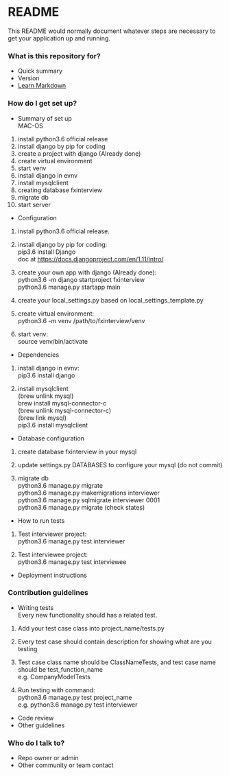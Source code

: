 # README #

This README would normally document whatever steps are necessary to get your application up and running.

### What is this repository for? ###

* Quick summary
* Version
* [Learn Markdown](https://bitbucket.org/tutorials/markdowndemo)

### How do I get set up? ###

* Summary of set up  
MAC-OS  
1. install python3.6 official release  
2. install django by pip for coding  
3. create a project with django (Already done)  
4. create virtual environment  
5. start venv  
6. install django in evnv  
7. install mysqlclient  
8. creating database fxinterview  
9. migrate db  
10. start server  


* Configuration  
1. install python3.6 official release.  

2. install django by pip for coding:  
pip3.6 install Django  
doc at https://docs.djangoproject.com/en/1.11/intro/  

3. create your own app with django (Already done):  
python3.6 -m django startproject fxinterview  
python3.6 manage.py startapp main  

4. create your local_settings.py based on local_settings_template.py  

5. create virtual environment:  
python3.6 -m venv /path/to/fxinterview/venv  

6. start venv:  
source venv/bin/activate  

* Dependencies  
1. install django in evnv:    
pip3.6 install django  

2. install mysqlclient  
(brew unlink mysql)  
brew install mysql-connector-c  
(brew unlink mysql-connector-c)  
(brew link mysql)  
pip3.6 install mysqlclient  


* Database configuration  
1. create database fxinterview in your mysql  

2. update settings.py DATABASES to configure your mysql (do not commit)  

3. migrate db  
python3.6 manage.py migrate  
python3.6 manage.py makemigrations interviewer  
python3.6 manage.py sqlmigrate interviewer 0001  
python3.6 manage.py migrate (check states)  

* How to run tests
1. Test interviewer project:  
python3.6 manage.py test interviewer 
 
2. Test interviewee project:  
python3.6 manage.py test interviewee  

* Deployment instructions

### Contribution guidelines ###

* Writing tests  
Every new functionality should has a related test. 

1. Add your test case class into project_name/tests.py 

2. Every test case should contain description for showing what are you testing

3. Test case class name should be ClassNameTests, and test case name should be test_function_name  
e.g. CompanyModelTests

4. Run testing with command:  
python3.6 manage.py test project_name  
e.g. python3.6 manage.py test interviewer  

* Code review
* Other guidelines

### Who do I talk to? ###

* Repo owner or admin
* Other community or team contact